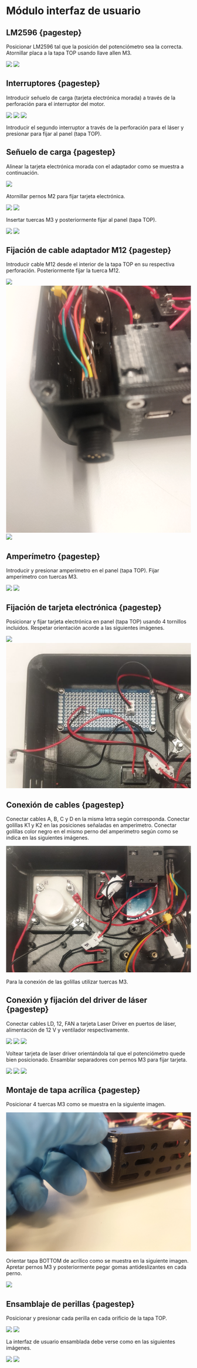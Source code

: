 # Módulo interfaz de usuario

## LM2596 {pagestep}

Posicionar LM2596 tal que la posición del potenciómetro sea la correcta. Atornillar placa a la tapa TOP usando llave allen M3.

![](images/lm2596.jpg)
![](images/lm2596-tapa-top.jpg)

## Interruptores {pagestep}

Introducir señuelo de carga (tarjeta electrónica morada) a través de la perforación para el interruptor del motor. 

![](images/interruptores.jpg)
![](images/interruptores-senuelo.jpg)
![](images/interruptores-senuelo_1.jpg)

Introducir el segundo interruptor a través de la perforación para el láser y presionar para fijar al panel (tapa TOP).

## Señuelo de carga {pagestep}

Alinear la tarjeta electrónica morada con el adaptador como se muestra a continuación.

![](images/senuelo-adaptador.jpg)

Atornillar pernos M2 para fijar tarjeta electrónica.

![](images/adaptador-tornillos.jpg)
![](images/senuelo-adaptador-tornillos.jpg)

Insertar tuercas M3 y posteriormente fijar al panel (tapa TOP).

![](images/senuelo-adaptador-tapa-top.jpg)
![](images/senuelo-adaptador-tapa-top_1.jpg)

## Fijación de cable adaptador M12 {pagestep}

Introducir cable M12 desde el interior de la tapa TOP en su respectiva perforación. Posteriormente fijar la tuerca M12.

![](images/cable-m12.jpg)
![](images/cable-m12_1.jpg)
![](images/cable-m12-tapa-top.jpg)

## Amperímetro {pagestep}

Introducir y presionar amperímetro en el panel (tapa TOP).  Fijar amperímetro con tuercas M3.

![](images/amperimetro.jpg)
![](images/amperimetro-tornillos.jpg)

## Fijación de tarjeta electrónica {pagestep}

Posicionar y fijar tarjeta electrónica en panel (tapa TOP) usando 4 tornillos incluidos. Respetar orientación acorde a las siguientes imágenes.

![](images/pcb.jpg)
![](images/pcb-tapa-top.jpg)

## Conexión de cables {pagestep}

Conectar cables A, B, C y D en la misma letra según corresponda. Conectar golillas K1 y K2 en las posiciones señaladas en amperimetro. Conectar golillas color negro en el mismo perno del amperimetro según como se indica en las siguientes imágenes.

![](images/cables-conexion.jpg)

Para la conexión de las golillas utilizar tuercas M3. 

## Conexión y fijación del driver de láser {pagestep}

Conectar cables LD, 12, FAN a tarjeta Laser Driver en puertos de láser, alimentación de 12 V y ventilador respectivamente.

![](images/laser-driver.jpg)
![](images/laser-driver-cables.jpg)
![](images/laser-driver-cables-conexion.jpg)

Voltear tarjeta de laser driver orientándola tal que el potenciómetro quede bien posicionado. Ensamblar separadores con pernos M3 para fijar tarjeta.

![](images/laser-driver-tapa-top.jpg)
![](images/laser-driver-tapa-top_1.gif)
![](images/laser-driver-tapa-top_2.jpg)

## Montaje de tapa acrílica {pagestep}

Posicionar 4 tuercas M3 como se muestra en la siguiente imagen.

![](images/tapa-bottom.jpg)

Orientar tapa BOTTOM de acrílico como se muestra en la siguiente imagen. Apretar pernos M3 y posteriormente pegar gomas antideslizantes en cada perno.

![](images/tapa-bottom_1.jpg)

## Ensamblaje de perillas {pagestep}

Posicionar y presionar cada perilla en cada orificio de la tapa TOP.

![](images/perillas.gif)
![](images/perillas_1.gif)

La interfaz de usuario ensamblada debe verse como en las siguientes imágenes.

![](images/interfaz-usuario.jpg)
![](images/interfaz-usuario_1.jpg)


